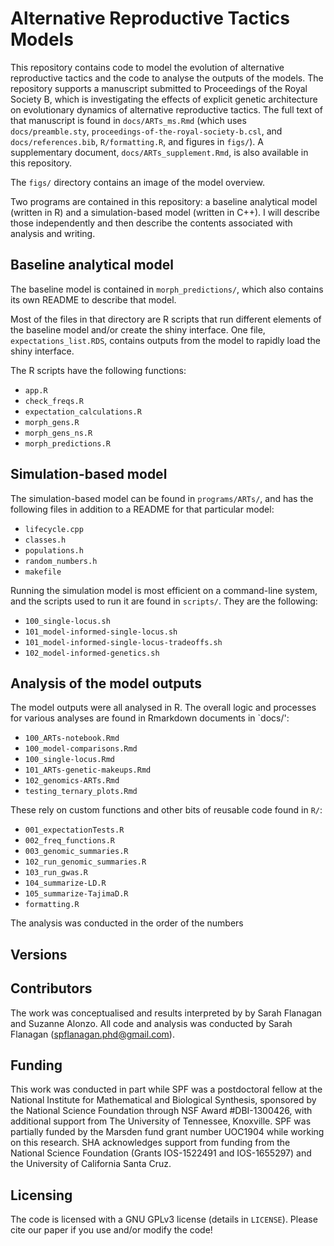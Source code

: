 # Alternative Reproductive Tactics Models

This repository contains code to model the evolution of alternative reproductive tactics and the code to analyse the outputs of the models.
The repository supports a manuscript submitted to Proceedings of the Royal Society B, which is investigating the effects of explicit genetic architecture on evolutionary dynamics of alternative reproductive tactics. 
The full text of that manuscript is found in `docs/ARTs_ms.Rmd` (which uses `docs/preamble.sty`, `proceedings-of-the-royal-society-b.csl`, and `docs/references.bib`, `R/formatting.R`, and figures in `figs/`). 
A supplementary document, `docs/ARTs_supplement.Rmd`, is also available in this repository.

The `figs/` directory contains an image of the model overview.

Two programs are contained in this repository: a baseline analytical model (written in R) and a simulation-based model (written in C++). I will describe those independently and then describe the contents associated with analysis and writing.

## Baseline analytical model

The baseline model is contained in `morph_predictions/`, which also contains its own README to describe that model. 

Most of the files in that directory are R scripts that run different elements of the baseline model and/or create the shiny interface. One file, `expectations_list.RDS`, contains outputs from the model to rapidly load the shiny interface.

The R scripts have the following functions:

- `app.R`
- `check_freqs.R`
- `expectation_calculations.R`
- `morph_gens.R`
- `morph_gens_ns.R`
- `morph_predictions.R`

## Simulation-based model

The simulation-based model can be found in `programs/ARTs/`, and has the following files in addition to a README for that particular model:

- `lifecycle.cpp`
- `classes.h`
- `populations.h`
- `random_numbers.h`
- `makefile`

Running the simulation model is most efficient on a command-line system, and the scripts used to run it are found in `scripts/`. They are the following:

- `100_single-locus.sh`
- `101_model-informed-single-locus.sh`
- `101_model-informed-single-locus-tradeoffs.sh`
- `102_model-informed-genetics.sh`

## Analysis of the model outputs

The model outputs were all analysed in R. The overall logic and processes for various analyses are found in Rmarkdown documents in `docs/':

- `100_ARTs-notebook.Rmd`
- `100_model-comparisons.Rmd`
- `100_single-locus.Rmd`
- `101_ARTs-genetic-makeups.Rmd`
- `102_genomics-ARTs.Rmd`
- `testing_ternary_plots.Rmd`

These rely on custom functions and other bits of reusable code found in `R/`:

- `001_expectationTests.R`
- `002_freq_functions.R`
- `003_genomic_summaries.R`
- `102_run_genomic_summaries.R`
- `103_run_gwas.R`
- `104_summarize-LD.R`
- `105_summarize-TajimaD.R`
- `formatting.R`

The analysis was conducted in the order of the numbers

## Versions



## Contributors

The work was conceptualised and results interpreted by by Sarah Flanagan and Suzanne Alonzo. All code and analysis was conducted by Sarah Flanagan (spflanagan.phd@gmail.com).

## Funding

This work was conducted in part while SPF was a postdoctoral fellow at the National Institute for Mathematical and Biological Synthesis, sponsored by the National Science Foundation through NSF Award #DBI-1300426, with additional support from The University of Tennessee, Knoxville. 
SPF was partially funded by the Marsden fund grant number UOC1904 while working on this research. 
SHA acknowledges support from funding from the National Science Foundation (Grants IOS-1522491 and IOS-1655297) and the University of California Santa Cruz.

## Licensing

The code is licensed with a GNU GPLv3 license (details in `LICENSE`). Please cite our paper if you use and/or modify the code!

